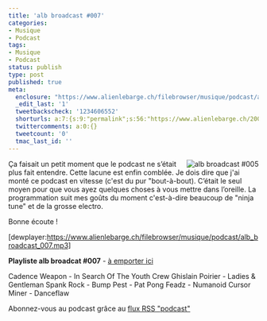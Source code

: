 ```yaml
---
title: 'alb broadcast #007'
categories:
- Musique
- Podcast
tags:
- Musique
- Podcast
status: publish
type: post
published: true
meta:
  enclosure: "https://www.alienlebarge.ch/filebrowser/musique/podcast/alb_broadcast_007.mp3\r\n14474157\r\naudio/mpeg"
  _edit_last: '1'
  tweetbackscheck: '1234606552'
  shorturls: a:7:{s:9:"permalink";s:56:"https://www.alienlebarge.ch/2008/03/18/alb-broadcast-007/";s:7:"tinyurl";s:25:"https://tinyurl.com/37bcyd";s:4:"isgd";s:17:"https://is.gd/ikdo";s:5:"bitly";s:18:"https://bit.ly/d4IJ";s:5:"snipr";s:22:"https://snipr.com/b9x79";s:5:"snurl";s:22:"https://snurl.com/b9x79";s:7:"snipurl";s:24:"https://snipurl.com/b9x79";}
  twittercomments: a:0:{}
  tweetcount: '0'
  tmac_last_id: ''
---
```

<a title="alb broadcast #007" href="https://dlgjp9x71cipk.cloudfront.net/2007/07/alb-broadcast-logo.png"><img title="alb broadcast #005" src="https://dlgjp9x71cipk.cloudfront.net/2007/07/alb-broadcast-logo.thumbnail.png" alt="alb broadcast #005" align="right" /></a>Ça faisait un petit moment que le podcast ne s’était plus fait entendre. Cette lacune est enfin comblée. Je dois dire que j'ai monté ce podcast en vitesse (c'est du pur "bout-à-bout). C’était le seul moyen pour que vous ayez quelques choses à vous mettre dans l’oreille. La programmation suit mes goûts du moment c'est-à-dire beaucoup de "ninja tune" et de la grosse electro.

Bonne écoute !

[dewplayer:https://www.alienlebarge.ch/filebrowser/musique/podcast/alb_broadcast_007.mp3]

<!--more-->

<strong>Playliste alb broadcat #007</strong> - <a title="Télécharger alb broadcast #007" href="https://www.alienlebarge.ch/filebrowser/musique/podcast/alb_broadcast_007.mp3">à emporter ici</a>

Cadence Weapon - In Search Of The Youth Crew
Ghislain Poirier - Ladies &amp; Gentleman
Spank Rock - Bump
Pest - Pat Pong
Feadz - Numanoid
Cursor Miner - Danceflaw

Abonnez-vous au podcast grâce au <a title="Flux RSS Podcast" href="feed://www.alienlebarge.ch/?feed=rss2&amp;category_name=podcast">flux RSS "podcast"</a>
